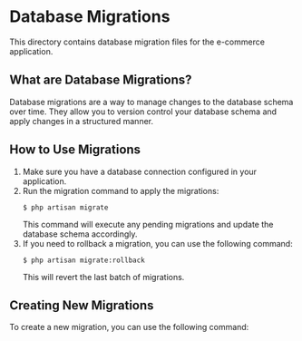 # Database Migrations

This directory contains database migration files for the e-commerce application.

## What are Database Migrations?

Database migrations are a way to manage changes to the database schema over time. They allow you to version control your database schema and apply changes in a structured manner.

## How to Use Migrations

1. Make sure you have a database connection configured in your application.
2. Run the migration command to apply the migrations:
    ```
    $ php artisan migrate
    ```
    This command will execute any pending migrations and update the database schema accordingly.
3. If you need to rollback a migration, you can use the following command:
    ```
    $ php artisan migrate:rollback
    ```
    This will revert the last batch of migrations.

## Creating New Migrations

To create a new migration, you can use the following command: